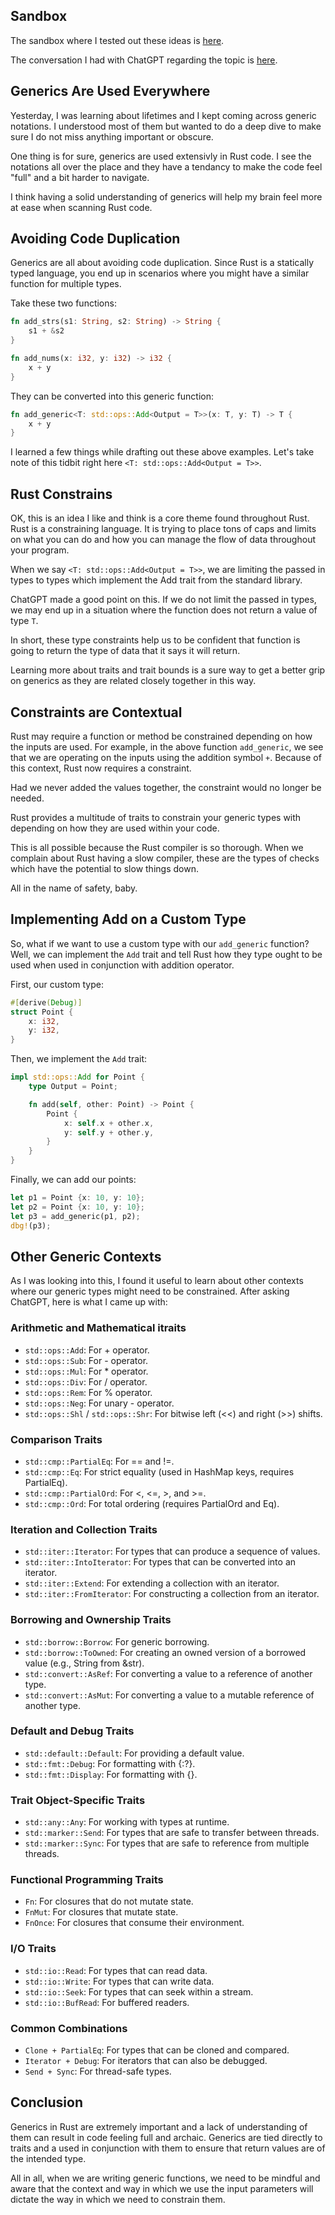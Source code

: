 <div id='meta-data'>
    <div key='subtext' value='frosted mini squares'></div>
    <div key='dob' value='12/19/2024'></div>
</div>

## Sandbox
The sandbox where I tested out these ideas is [here](https://github.com/phillip-england/sandbox-rust-generics).

The conversation I had with ChatGPT regarding the topic is [here](https://chatgpt.com/share/67641768-87cc-8005-b3ab-8a17f19a5c62).

## Generics Are Used Everywhere
Yesterday, I was learning about lifetimes and I kept coming across generic notations. I understood most of them but wanted to do a deep dive to make sure I do not miss anything important or obscure.

One thing is for sure, generics are used extensivly in Rust code. I see the notations all over the place and they have a tendancy to make the code feel "full" and a bit harder to navigate.

I think having a solid understanding of generics will help my brain feel more at ease when scanning Rust code.

## Avoiding Code Duplication
Generics are all about avoiding code duplication. Since Rust is a statically typed language, you end up in scenarios where you might have a similar function for multiple types.

Take these two functions:
```rs
fn add_strs(s1: String, s2: String) -> String {
    s1 + &s2
}

fn add_nums(x: i32, y: i32) -> i32 {
    x + y
}
```

They can be converted into this generic function:
```rs
fn add_generic<T: std::ops::Add<Output = T>>(x: T, y: T) -> T {
    x + y
}
```

I learned a few things while drafting out these above examples. Let's take note of this tidbit right here `<T: std::ops::Add<Output = T>>`.

## Rust Constrains
OK, this is an idea I like and think is a core theme found throughout Rust. Rust is a constraining language. It is trying to place tons of caps and limits on what you can do and how you can manage the flow of data throughout your program.

When we say `<T: std::ops::Add<Output = T>>`, we are limiting the passed in types to types which implement the Add trait from the standard library.

ChatGPT made a good point on this. If we do not limit the passed in types, we may end up in a situation where the function does not return a value of type `T`.

In short, these type constraints help us to be confident that function is going to return the type of data that it says it will return.

Learning more about traits and trait bounds is a sure way to get a better grip on generics as they are related closely together in this way.

## Constraints are Contextual
Rust may require a function or method be constrained depending on how the inputs are used. For example, in the above function `add_generic`, we see that we are operating on the inputs using the addition symbol `+`. Because of this context, Rust now requires a constraint.

Had we never added the values together, the constraint would no longer be needed.

Rust provides a multitude of traits to constrain your generic types with depending on how they are used within your code.

This is all possible because the Rust compiler is so thorough. When we complain about Rust having a slow compiler, these are the types of checks which have the potential to slow things down.

All in the name of safety, baby.

## Implementing Add on a Custom Type
So, what if we want to use a custom type with our `add_generic` function? Well, we can implement the `Add` trait and tell Rust how they type ought to be used when used in conjunction with addition operator.

First, our custom type:
```rs
#[derive(Debug)]
struct Point {
    x: i32,
    y: i32,
}
```

Then, we implement the `Add` trait:
```rs
impl std::ops::Add for Point {
    type Output = Point;

    fn add(self, other: Point) -> Point {
        Point {
            x: self.x + other.x,
            y: self.y + other.y,
        }
    }
}
```

Finally, we can add our points:
```rs
let p1 = Point {x: 10, y: 10};
let p2 = Point {x: 10, y: 10};
let p3 = add_generic(p1, p2);
dbg!(p3);
```

## Other Generic Contexts
As I was looking into this, I found it useful to learn about other contexts where our generic types might need to be constrained. After asking ChatGPT, here is what I came up with:

### Arithmetic and Mathematical itraits
- `std::ops::Add`: For + operator.
- `std::ops::Sub`: For - operator.
- `std::ops::Mul`: For * operator.
- `std::ops::Div`: For / operator.
- `std::ops::Rem`: For % operator.
- `std::ops::Neg`: For unary - operator.
- `std::ops::Shl` / `std::ops::Shr`: For bitwise left (<<) and right (>>) shifts.

### Comparison Traits
- `std::cmp::PartialEq`: For == and !=.
- `std::cmp::Eq`: For strict equality (used in HashMap keys, requires PartialEq).
- `std::cmp::PartialOrd`: For <, <=, >, and >=.
- `std::cmp::Ord`: For total ordering (requires PartialOrd and Eq).

### Iteration and Collection Traits
- `std::iter::Iterator`: For types that can produce a sequence of values.
- `std::iter::IntoIterator`: For types that can be converted into an iterator.
- `std::iter::Extend`: For extending a collection with an iterator.
- `std::iter::FromIterator`: For constructing a collection from an iterator.

### Borrowing and Ownership Traits
- `std::borrow::Borrow`: For generic borrowing.
- `std::borrow::ToOwned`: For creating an owned version of a borrowed value (e.g., String from &str).
- `std::convert::AsRef`: For converting a value to a reference of another type.
- `std::convert::AsMut`: For converting a value to a mutable reference of another type.

### Default and Debug Traits
- `std::default::Default`: For providing a default value.
- `std::fmt::Debug`: For formatting with {:?}.
- `std::fmt::Display`: For formatting with {}.

### Trait Object-Specific Traits
- `std::any::Any`: For working with types at runtime.
- `std::marker::Send`: For types that are safe to transfer between threads.
- `std::marker::Sync`: For types that are safe to reference from multiple threads.

### Functional Programming Traits
- `Fn`: For closures that do not mutate state.
- `FnMut`: For closures that mutate state.
- `FnOnce`: For closures that consume their environment.

### I/O Traits
- `std::io::Read`: For types that can read data.
- `std::io::Write`: For types that can write data.
- `std::io::Seek`: For types that can seek within a stream.
- `std::io::BufRead`: For buffered readers.

### Common Combinations
- `Clone + PartialEq`: For types that can be cloned and compared.
- `Iterator + Debug`: For iterators that can also be debugged.
- `Send + Sync`: For thread-safe types.

## Conclusion
Generics in Rust are extremely important and a lack of understanding of them can result in code feeling full and archaic. Generics are tied directly to traits and a used in conjunction with them to ensure that return values are of the intended type.

All in all, when we are writing generic functions, we need to be mindful and aware that the context and way in which we use the input parameters will dictate the way in which we need to constrain them.
